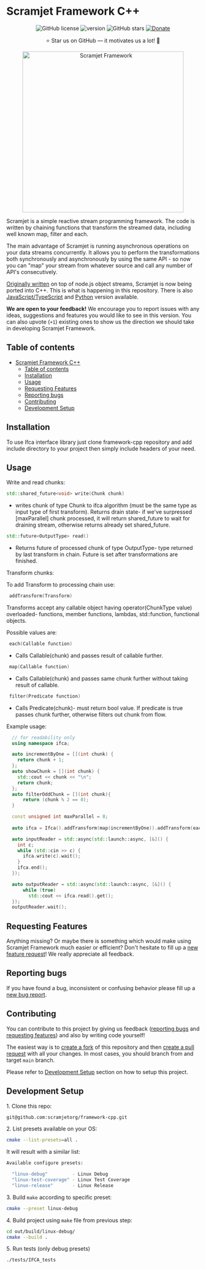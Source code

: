 Scramjet Framework C++
==================

<p align="center">
    <a><img src="https://img.shields.io/github/license/scramjetorg/framework-cpp?color=green&style=plastic" alt="GitHub license" /></a>
    <a><img src="https://img.shields.io/github/v/tag/scramjetorg/framework-cpp?label=version&color=blue&style=plastic" alt="version" /></a>
    <a><img src="https://img.shields.io/github/stars/scramjetorg/framework-cpp?color=pink&style=plastic" alt="GitHub stars" /></a>
    <a href="https://www.paypal.com/cgi-bin/webscr?cmd=_s-xclick&hosted_button_id=7F7V65C43EBMW">
        <img src="https://img.shields.io/badge/Donate-PayPal-green.svg?color=yellow&style=plastic" alt="Donate" />
    </a>
</p>
<p align="center">⭐ Star us on GitHub — it motivates us a lot! 🚀 </p>
<p align="center">
    <img src="https://assets.scramjet.org/images/framework-logo-256.svg" width="420" alt="Scramjet Framework">
</p>

Scramjet is a simple reactive stream programming framework. The code is written by chaining functions that transform the streamed data, including well known map, filter and each.

The main advantage of Scramjet is running asynchronous operations on your data streams concurrently. It allows you to perform the transformations both synchronously and asynchronously by using the same API - so now you can "map" your stream from whatever source and call any number of API's consecutively.

[Originally written](https://github.com/scramjetorg/scramjet) on top of node.js
object streams, Scramjet is now being ported into C++. This is what is
happening in this repository. There is also [JavaScript/TypeScript](https://github.com/scramjetorg/framework-js) and [Python](https://github.com/scramjetorg/framework-python) version available.

**We are open to your feedback!** We encourage you to report issues with any ideas, suggestions and features you would like to see in this version. You can also upvote (`+1`) existing ones to show us the direction we should take in developing Scramjet Framework.

## Table of contents

- [Scramjet Framework C++](#scramjet-framework-c)
  - [Table of contents](#table-of-contents)
  - [Installation](#installation)
  - [Usage](#usage)
  - [Requesting Features](#requesting-features)
  - [Reporting bugs](#reporting-bugs)
  - [Contributing](#contributing)
  - [Development Setup](#development-setup)

## Installation

To use Ifca interface library just clone framework-cpp repository and add include directory to your project then simply include headers of your need.

## Usage

Write and read chunks:
      
```C++
std::shared_future<void> write(Chunk chunk)
```
- writes chunk of type Chunk to ifca algorithm (must be the same type as input type of first transform). Returns drain state- if we've surpressed [maxParallel] chunk processed, it will return shared_future to wait for draining stream, otherwise returns already set shared_future.

```C++
std::future<OutputType> read()
```
- Returns future of processed chunk of type OutputType- type returned by last transform in chain. Future is set after transformations are finished.

Transform chunks:

To add Transform to processing chain use:
```C++
 addTransform(Transform)
```
Transforms accept any callable object having operator(ChunkType value) overloaded- functions, member functions, lambdas, std::function, functional objects.

Possible values are:
```C++
 each(Callable function)
```
- Calls Callable(chunk) and passes result of callable further. 
```C++
 map(Callable function)
```
- Calls Callable(chunk) and passes same chunk further without taking result of callable.
```C++
 filter(Predicate function)
```
- Calls Predicate(chunk)- must return bool value. If predicate is true passes chunk further, otherwise filters out chunk from flow.

Example usage:
```C++
  // for readability only
  using namespace ifca; 

  auto incrementByOne = [](int chunk) {
    return chunk + 1;
  };
  auto showChunk = [](int chunk) {
    std::cout << chunk << "\n";
    return chunk;
  };
  auto filterOddChunk = [](int chunk){
      return (chunk % 2 == 0);
  }

  const unsigned int maxParallel = 8;
  
  auto ifca = Ifca().addTransform(map(incrementByOne)).addTransform(each(showChunk)).addTransform(filter(filterOddChunk));

  auto inputReader = std::async(std::launch::async, [&]() {
    int c;
    while (std::cin >> c) {
      ifca.write(c).wait();
    }
    ifca.end();
  });

  auto outputReader = std::async(std::launch::async, [&]() {
      while (true) 
        std::cout << ifca.read().get();
  });
  outputReader.wait();

```

## Requesting Features

Anything missing? Or maybe there is something which would make using Scramjet Framework much easier or efficient? Don't hesitate to fill up a [new feature request](https://github.com/scramjetorg/framework-cpp/issues/new)! We really appreciate all feedback.

## Reporting bugs

If you have found a bug, inconsistent or confusing behavior please fill up a [new bug report](https://github.com/scramjetorg/framework-cpp/issues/new).

## Contributing

You can contribute to this project by giving us feedback ([reporting bugs](#reporting-bugs) and [requesting features](#reporting-features)) and also by writing code yourself!

The easiest way is to [create a fork](https://docs.github.com/en/get-started/quickstart/fork-a-repo) of this repository and then [create a pull request](https://docs.github.com/en/pull-requests/collaborating-with-pull-requests/proposing-changes-to-your-work-with-pull-requests/creating-a-pull-request-from-a-fork) with all your changes. In most cases, you should branch from and target `main` branch.

Please refer to [Development Setup](#development-setup) section on how to setup this project.

## Development Setup

1\. Clone this repo:

```bash
git@github.com:scramjetorg/framework-cpp.git
```

2\. List presets available on your OS:

```bash
cmake --list-presets=all .
```

It will result with a similar list:

```bash
Available configure presets:

  "linux-debug"         - Linux Debug
  "linux-test-coverage" - Linux Test Coverage
  "linux-release"       - Linux Release
```

3\. Build `make` according to specific preset:

```bash
cmake --preset linux-debug
```

4\. Build project using `make` file from previous step:

```bash
cd out/build/linux-debug/
cmake --build .
```

5\. Run tests (only debug presets)

```bash
./tests/IFCA_tests
```
